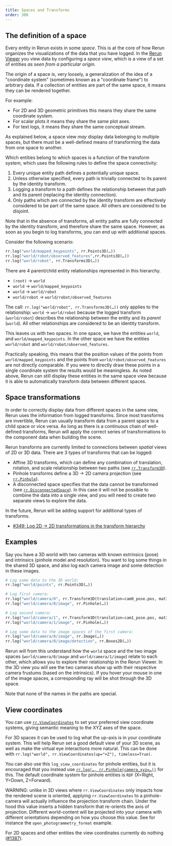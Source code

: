 ```yaml
---
title: Spaces and Transforms
order: 300
---
```


## The definition of a space

Every entity in Rerun exists in some _space_. This is at the core of how Rerun organizes the visualizations of the data
that you have logged. In the [Rerun Viewer](../reference/viewer.md) you view data by configuring a _space view_, which is a view
of a set of entities _as seen from a particular origin._

The origin of a space is, very loosely, a generalization of the idea of a "coordinate system" (sometimes known as a "coordinate frame") to arbitrary data. If a collection of
entities are part of the same space, it means they can be rendered together.

For example:

-   For 2D and 3D geometric primitives this means they share the same coordinate system.
-   For scalar plots it means they share the same plot axes.
-   For text logs, it means they share the same conceptual stream.

As explained below, a space view _may_ display data belonging to multiple spaces, but there must be a well-defined
means of transforming the data from one space to another.

Which entities belong to which spaces is a function of the transform system, which uses the following rules to define
the space connectivity:

1. Every unique entity path defines a potentially unique space.
1. Unless otherwise specified, every path is trivially connected to its parent by the identity transform.
1. Logging a transform to a path defines the relationship between that path and its parent (replacing the identity
   connection).
1. Only paths which are connected by the identity transform are effectively considered to be part of the same
   space. All others are considered to be disjoint.

Note that in the absence of transforms, all entity paths are fully connected by the identity transform, and therefore
share the same space. However, as soon as you begin to log transforms, you can end up with additional spaces.

Consider the following scenario:

```python
rr.log("world/mapped_keypoints", rr.Points3D(…))
rr.log("world/robot/observed_features",rr.Points3D(…))
rr.log("world/robot", rr.Transforms3D(…))
```

There are 4 parent/child entity relationships represented in this hierarchy.

-   `(root)` -> `world`
-   `world` -> `world/mapped_keypoints`
-   `world` -> `world/robot`
-   `world/robot` -> `world/robot/observed_features`

The call: `rr.log("world/robot", rr.Transforms3D(…))` only applies to the relationship: `world` -> `world/robot` because the
logged transform (`world/robot`) describes the relationship between the entity and its _parent_ (`world`). All other
relationships are considered to be an identity transform.

This leaves us with two spaces. In one space, we have the entities `world`, and `world/mapped_keypoints`. In the other
space we have the entities `world/robot` and `world/robot/observed_features`.

Practically speaking, this means that the position values of the points from `world/mapped_keypoints` and the points
from `world/robot/observed_features` are not directly comparable. If you were to directly draw these points in a single
coordinate system the results would be meaningless. As noted above, Rerun can still display these entities in the same
space view because it is able to automatically transform data between different spaces.

## Space transformations

In order to correctly display data from different spaces in the same view, Rerun uses the information from logged
transforms. Since most transforms are invertible, Rerun can usually transform data from a parent space to a child space
or vice versa. As long as there is a continuous chain of well-defined transforms, Rerun will apply the correct series
of transformations to the component data when building the scene.

Rerun transforms are currently limited to connections between _spatial_ views of 2D or 3D data. There are 3 types of
transforms that can be logged:

-   Affine 3D transforms, which can define any combination of translation, rotation, and scale relationship between two paths (see
    [`rr.Transform3D`](https://ref.rerun.io/docs/python/stable/common/archetypes/#rerun.archetypes.Transform3D)).
-   Pinhole transforms define a 3D -> 2D camera projection (see
    [`rr.Pinhole`](https://ref.rerun.io/docs/python/stable/common/archetypes/#rerun.archetypes.Pinhole)).
-   A disconnected space specifies that the data cannot be transformed (see [`rr.DisconnectedSpace`](https://ref.rerun.io/docs/python/stable/common/archetypes/#rerun.archetypes.DisconnectedSpace)). In this case it will not be possible to combine the data into a single view, and you will need to create two separate views to explore the data.

In the future, Rerun will be adding support for additional types of transforms.

-   [#349: Log 2D -> 2D transformations in the transform hierarchy](https://github.com/rerun-io/rerun/issues/349)

## Examples

Say you have a 3D world with two cameras with known extrinsics (pose) and intrinsics (pinhole model and resolution). You want to log some things in the shared 3D space, and also log each camera image and some detection in these images.

```py
# Log some data to the 3D world:
rr.log("world/points", rr.Points3D(…))

# Log first camera:
rr.log("world/camera/0", rr.Transform3D(translation=cam0_pose.pos, mat3x3=cam0_pose.rot))
rr.log("world/camera/0/image", rr.Pinhole(…))

# Log second camera:
rr.log("world/camera/1", rr.Transform3D(translation=cam1_pose.pos, mat3x3=cam1_pose.rot))
rr.log("world/camera/1/image", rr.Pinhole(…))

# Log some data to the image spaces of the first camera:
rr.log("world/camera/0/image", rr.Image(…))
rr.log("world/camera/0/image/detection", rr.Boxes2D(…))
```

Rerun will from this understand how the `world` space and the two image spaces (`world/camera/0/image` and `world/camera/1/image`) relate to each other, which allows you to explore their relationship in the Rerun Viewer. In the 3D view you will see the two cameras show up with their respective camera frustums (based on the intrinsics). If you hover your mouse in one of the image spaces, a corresponding ray will be shot through the 3D space.

Note that none of the names in the paths are special.

## View coordinates

You can use [`rr.ViewCoordinates`](https://ref.rerun.io/docs/python/stable/common/archetypes/#rerun.archetypes.ViewCoordinates) to set your preferred view coordinate systems, giving semantic meaning to the XYZ axes of the space.

For 3D spaces it can be used to log what the up-axis is in your coordinate system. This will help Rerun set a good default view of your 3D scene, as well as make the virtual eye interactions more natural. This can be done with `rr.log("world", rr.ViewCoordinates(up="+Z"), timeless=True)`.

You can also use this `log_view_coordinates` for pinhole entities, but it is encouraged that you instead use [`rr.log(…, rr.Pinhole(camera_xyz=…))`](https://ref.rerun.io/docs/python/stable/common/archetypes/#rerun.archetypes.Pinhole) for this. The default coordinate system for pinhole entities is `RDF` (X=Right, Y=Down, Z=Forward).

WARNING: unlike in 3D views where `rr.ViewCoordinates` only impacts how the rendered scene is oriented, applying `rr.ViewCoordinates` to a pinhole-camera will actually influence the projection transform chain. Under the hood this value inserts a hidden transform that re-orients the axis of projection. Different world-content will be projected into your camera with different orientations depending on how you choose this value. See for instance the `open_photogrammetry_format` example.

For 2D spaces and other entities the view coordinates currently do nothing ([#1387](https://github.com/rerun-io/rerun/issues/1387)).
